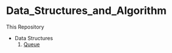 # Data_Structures_and_Algorithm
This Repository  

- Data Structures
    1. [Queue](https://github.com/Amila1991/Data_Strutures_and_Algorithm/blob/master/src/main/java/org/sample/data/structures/queue/Queue.md)
    
